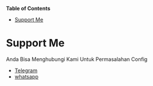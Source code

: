 **Table of Contents**

- [Support Me](#support-me)

# Support Me
Anda Bisa Menghubungi Kami Untuk Permasalahan Config
- [Telegram](https://t.me/AfthonPc)
- [whatsapp](085334821022)
